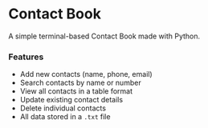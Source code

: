 #  Contact Book

A simple terminal-based Contact Book made with Python.

### Features
- Add new contacts (name, phone, email)
- Search contacts by name or number
- View all contacts in a table format
- Update existing contact details
- Delete individual contacts
- All data stored in a `.txt` file




